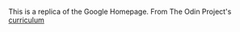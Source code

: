 This is a replica of the Google Homepage.
From The Odin Project's [curriculum](http://www.theodinproject.com/courses/web-development-101/lessons/html-css)